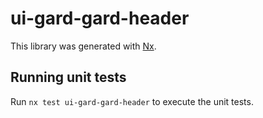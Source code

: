 # ui-gard-gard-header

This library was generated with [Nx](https://nx.dev).

## Running unit tests

Run `nx test ui-gard-gard-header` to execute the unit tests.

